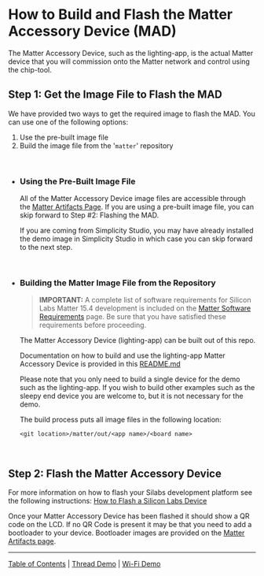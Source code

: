 # How to Build and Flash the Matter Accessory Device (MAD)

The Matter Accessory Device, such as the lighting-app, is the actual Matter
device that you will commission onto the Matter network and control using the
chip-tool.

## Step 1: Get the Image File to Flash the MAD

We have provided two ways to get the required image to flash the MAD. You can
use one of the following options:

1. Use the pre-built image file
2. Build the image file from the '`matter`' repository

<br>

-   ### **Using the Pre-Built Image File**

    All of the Matter Accessory Device image files are accessible through the
    [Matter Artifacts Page](../general/ARTIFACTS.md). If you are using a
    pre-built image file, you can skip forward to Step #2: Flashing the MAD.

    If you are coming from Simplicity Studio, you may have already installed the
    demo image in Simplicity Studio in which case you can skip forward to the
    next step.

<br>

-   ### **Building the Matter Image File from the Repository**

    > **IMPORTANT:** A complete list of software requirements for Silicon Labs
    > Matter 15.4 development is included on the
    > [Matter Software Requirements](../general/SOFTWARE_REQUIREMENTS.md) page.
    > Be sure that you have satisfied these requirements before proceeding.

    The Matter Accessory Device (lighting-app) can be built out of this repo.

    Documentation on how to build and use the lighting-app Matter Accessory
    Device is provided in this
    [README.md](../../../examples/lighting-app/efr32/README.md)

    Please note that you only need to build a single device for the demo such as
    the lighting-app. If you wish to build other examples such as the sleepy end
    device you are welcome to, but it is not necessary for the demo.

    The build process puts all image files in the following location:

    `<git location>/matter/out/<app name>/<board name>`

<br>

## Step 2: Flash the Matter Accessory Device

For more information on how to flash your Silabs development platform see the
following instructions:
[How to Flash a Silicon Labs Device](../general/FLASH_SILABS_DEVICE.md)

Once your Matter Accessory Device has been flashed it should show a QR code on
the LCD. If no QR Code is present it may be that you need to add a bootloader to
your device. Bootloader images are provided on the
[Matter Artifacts page](../general/ARTIFACTS.md).

---

[Table of Contents](../README.md) | [Thread Demo](./DEMO_OVERVIEW.md) |
[Wi-Fi Demo](../wifi/DEMO_OVERVIEW.md)
